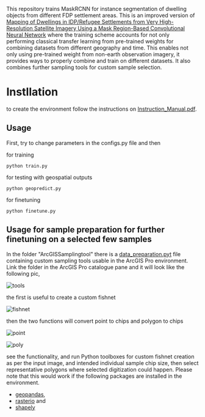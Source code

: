 This repository trains MaskRCNN for instance segmentation of dwelling objects from different FDP settlement areas. This is an improved version of [Mapping of Dwellings in IDP/Refugee Settlements from Very High-Resolution Satellite Imagery Using a Mask Region-Based Convolutional Neural Network](https://doi.org/10.3390/rs14030689) where the training scheme accounts for not only performing classical transfer learning from pre-trained weights for combining datasets from different geography and time. This enables not only using pre-trained weight from non-earth observation imagery, it provides ways to properly combine and train on different datasets. It also combines further sampling tools for custom sample selection.

# Instllation
to create the environment follow the instructions on [Instruction_Manual.pdf](https://github.com/getch-geohum/MultiMaskRCNN/blob/master/Installation_Mannual.pdf).

## Usage 
First, try to change parameters in the  configs.py file and then 

for training


```python train.py```

for testing with geospatial outputs

```python geopredict.py```

for finetuning

```python finetune.py ```

## Usage for sample preparation for further finetuning on a selected few samples

In the folder "ArcGISSamplingtool" there is a [data_preparation.pyt](https://github.com/getch-geohum/MultiMaskRCNN/ArcGISSamplingtool/data_preparation.pyt) file containing custom sampling tools usable in the ArcGIS Pro environment. Link the folder in the ArcGIS Pro catalogue pane and it will look like the following pic,

![tools](images/a.JPG)

the first is useful to create a custom fishnet

![fishnet](images/d.JPG)

then the two functions will convert point to chips and polygon to chips

![point](images/b.JPG)

![poly](images/c.JPG)

see the functionality, and run Python toolboxes for custom fishnet creation as per the input image, and intended individual sample chip size, then select representative polygons where selected digitization could happen. Please note that this would work if the following packages are installed in the environment.
- [geopandas](https://geopandas.org/en/stable/index.html),
- [rasterio](https://rasterio.readthedocs.io/en/latest/index.html#) and
- [shapely](https://shapely.readthedocs.io/en/stable/manual.html) 
